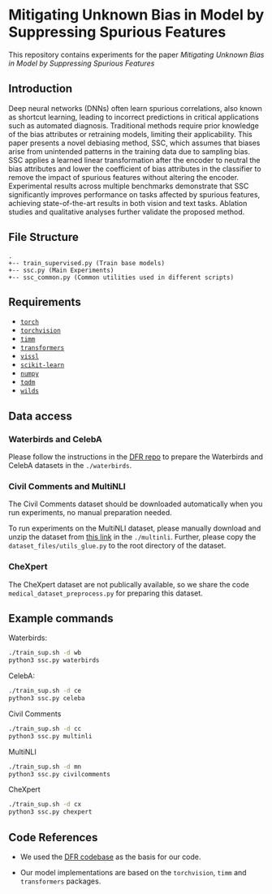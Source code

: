 # Mitigating Unknown Bias in Model by Suppressing Spurious Features

This repository contains experiments for the paper _Mitigating Unknown Bias in Model by Suppressing Spurious Features_
## Introduction
Deep neural networks (DNNs) often learn spurious correlations, also known as shortcut learning, leading to incorrect predictions in critical applications such as automated diagnosis. Traditional methods require prior knowledge of the bias attributes or retraining models, limiting their applicability. This paper presents a novel debiasing method, SSC, which assumes that biases arise from unintended patterns in the training data due to sampling bias. SSC applies a learned linear transformation after the encoder to neutral the bias attributes and lower the coefficient of bias attributes in the classifier to remove the impact of spurious features without altering the encoder. Experimental results across multiple benchmarks demonstrate that SSC significantly improves performance on tasks affected by spurious features, achieving state-of-the-art results in both vision and text tasks. Ablation studies and qualitative analyses further validate the proposed method.


## File Structure

```
.
+-- train_supervised.py (Train base models)
+-- ssc.py (Main Experiments)
+-- ssc_common.py (Common utilities used in different scripts)
```

## Requirements

- [`torch`](https://pytorch.org/get-started/locally/)
- [`torchvision`](https://pytorch.org/get-started/locally/)
- [`timm`](https://github.com/rwightman/pytorch-image-models)
- [`transformers`](https://huggingface.co/docs/transformers/installation)
- [`vissl`](https://github.com/facebookresearch/vissl/blob/main/INSTALL.md)
- [`scikit-learn`](https://scikit-learn.org/stable/install.html)
- [`numpy`](https://numpy.org/install/)
- [`tqdm`](https://pypi.org/project/tqdm/)
- [`wilds`](https://wilds.stanford.edu/get_started/)


## Data access

### Waterbirds and CelebA

Please follow the instructions in the [DFR repo](https://github.com/PolinaKirichenko/deep_feature_reweighting#data-access) to prepare the Waterbirds and CelebA datasets in the `./waterbirds`.

### Civil Comments and MultiNLI

The Civil Comments dataset should be downloaded automatically when you run experiments, no manual preparation needed.

To run experiments on the MultiNLI dataset, please manually download and unzip the dataset from [this link](https://nlp.stanford.edu/data/dro/multinli_bert_features.tar.gz) in the `./multinli`.
Further, please copy the `dataset_files/utils_glue.py` to the root directory of the dataset.

### CheXpert

The CheXpert dataset are not publically available, so we share the code `medical_dataset_preprocess.py` for preparing this dataset.


## Example commands

Waterbirds:
```bash
./train_sup.sh -d wb
python3 ssc.py waterbirds 
```

CelebA:
```bash
./train_sup.sh -d ce
python3 ssc.py celeba 
```


Civil Comments
```bash
./train_sup.sh -d cc
python3 ssc.py multinli 
```

MultiNLI
```bash
./train_sup.sh -d mn
python3 ssc.py civilcomments 

```

CheXpert
```bash
./train_sup.sh -d cx
python3 ssc.py chexpert 

```


## Code References

- We used the [DFR codebase](https://github.com/izmailovpavel/spurious_feature_learning) as the basis for our code.

- Our model implementations are based on the `torchvision`, `timm` and `transformers` packages.
